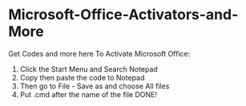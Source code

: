 # Microsoft-Office-Activators-and-More
Get Codes and more here
To Activate Microsoft Office:
1. Click the Start Menu and Search Notepad
2. Copy then paste the code to Notepad
3. Then go to File - Save as and choose All files
4. Put .cmd after the name of the file
DONE!
